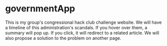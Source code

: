 # governmentApp
This is my group's congressional hack club challenge website.
We will have a timeline of this administration's scandals. 
If you hover over them, a summary will pop up.
If you click, it will redirect to a related article.
We will also propose a solution to the problem on another page.
